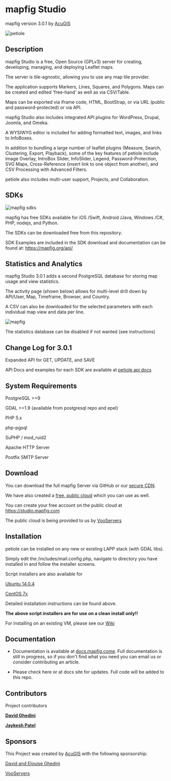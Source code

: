 # mapfig Studio

mapfig version 3.0.1  by <a href="https://www.acugis.com" target="_blank">AcuGIS</a>


![petiole](https://cdn.acugis.com/petiole/v301/petdocs/petiole.png)

## Description

mapfig Studio is a free, Open Source (GPLv3) server for creating, developing, managing, and deploying Leaflet maps.

The server is tile-agnostic, allowing you to use any map tile provider.  

The application supports Markers, Lines, Squares, and Polygons. Maps can be created and edited 'free-hand' as well as via CSV/Table.

Maps can be exported via iframe code, HTML, BootStrap, or via URL (public and password-protected) or via API.

mapfig Studio also includes integrated API plugins for WordPress, Drupal, Joomla, and Omeka.

A WYSIWYG editor is included for adding formatted text, images, and links to InfoBoxes. 

In addition to bundling a large number of leaflet plugins (Measure, Search, Clustering, Export, Playback), some of the key features of petiole include Image Overlay, IntroBox Slider, InfoSlider, Legend, Password-Protection, SVG Maps, Cross-Reference (insert link to one object from another), and CSV Processing with Advanced Filters. 

petiole also includes multi-user support, Projects, and Collaboration.

## SDKs

![mapfig sdks](http://www.mapfig.com/images/petiole-sdks.png)  

mapfig has free SDKs available for iOS /Swift, Android /Java, Windows /C#, PHP, nodejs, and Python.

The SDKs can be downloaded free from this repository.

SDK Examples are included in the SDK download and documentation can be found at: <a href="https://mapfig.org/api/" target="_blank"> https://mapfig.org/api/ </a>

## Statistics and Analytics

mapfig Studio 3.0.1 adds a second PostgreSQL database for storing map usage and view statistics.

The activity page (shown below) allows for multi-level drill down by API/User, Map, Timeframe, Browser, and Country. 

A CSV can also be downloaded for the selected parameters with each individual map view and data per line.

![mapfig](https://www.mapfig.com/images/stats-db.png)

The statistics database can be disabled if not wanted (see instructions)

## Change Log for 3.0.1

Expanded API for GET, UPDATE, and SAVE

API Docs and examples for each SDK are available at <a href="http://petiole.org/api/" target="_blank">petiole api docs</a>


## System Requirements

PostgreSQL >=9

GDAL >=1.9 (available from postgresql repo and epel)

PHP 5.x

php-pgsql

SuPHP / mod_ruid2 

Apache HTTP Server

Postfix SMTP Server


## Download

You can download the full mapfig Server via GitHub or our <a href="https://cdn.acugis.com/petiole/v301/petiole.zip"> secure CDN</a>.

We have also created a <a href="https://studio.mapfig.com" target="_blank">free, public cloud</a> which you can use as well.

You can create your free account on the public cloud at <a href="https://studio.mapfig.com" target="_blank"> https://studio.mapfig.com</a>

The public cloud is being provided to us by <a href="https://www.vooservers.com/" target="_blank">VooServers</a>

## Installation

petiole can be installed on any new or existing LAPP stack (with GDAL libs).

Simply edit the /includes/mail.config.php, navigate to directory you have installed in and follow the installer screens. 

Script installers are also available for 

<a href="https://github.com/MapFig/mapfig-Ubuntu-14-Installer" target="_blank">Ubuntu 14.0.4</a>

<a href="https://github.com/MapFig/mapfig-CentOS-7-Installer" target="_blank">CentOS 7x</a>

Detailed installation instructions can be found above.

**The above script installers are for use on a clean install only!!**

For installing on an existing VM, please see our <a href="https://github.com/MapFig/MapFig-Studio/wiki/Quick-Start-to-Installing-MapFig-Studio-on-CentOS-6" target="_blank">Wiki</a>


## Documentation

  - Documentation is available at <a href="http://docs.mapfig.com/" target="_blank">docs.mapfig.come</a>. Full documentation is still in progress, so if you don't find what you need you can email us or consider contributing an article.

  - Please check here or at docs site for updates. Full code will be added to this repo.
  

## Contributors

Project contributors

**[David Ghedini](https://github.com/DavidGhedini)**

**[Jaykesh Patel](https://github.com/pateljaykesh)**  

## Sponsors

This Project was created by <a href="https://www.acugis.com" target="_blank">AcuGIS</a> with the following sponsorship:

<a href="http://www.davidghedini.com/" target="_blank">David and Elouise Ghedini</a>

<a href="https://www.vooservers.com/" target="_blank">VooServers</a> 

